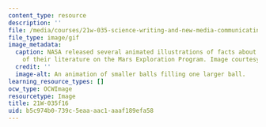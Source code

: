 ```yaml
---
content_type: resource
description: ''
file: /media/courses/21w-035-science-writing-and-new-media-communicating-science-to-the-public-fall-2016/b5c974b0739c5eaaaac1aaaf189efa58_21W-035f16.jpg
file_type: image/gif
image_metadata:
  caption: NASA released several animated illustrations of facts about Mars as part
    of their literature on the Mars Exploration Program. Image courtesy of [NASA](https://mars.nasa.gov/allaboutmars/facts/#?c=inspace&s=distance).
  credit: ''
  image-alt: An animation of smaller balls filling one larger ball.
learning_resource_types: []
ocw_type: OCWImage
resourcetype: Image
title: 21W-035f16
uid: b5c974b0-739c-5eaa-aac1-aaaf189efa58
---
```

